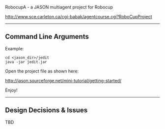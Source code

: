 RobocupA - a JASON multiagent project for Robocup 

http://www.sce.carleton.ca/cgi-babak/agentcourse.cgi?RoboCupProject

----------------------
Command Line Arguments
----------------------

Example: 

    cd <jason_dir>/jedit
    java -jar jedit.jar

Open the project file as shown here:

http://jason.sourceforge.net/mini-tutorial/getting-started/

Enjoy!

-------------------------
Design Decisions & Issues
-------------------------
TBD

